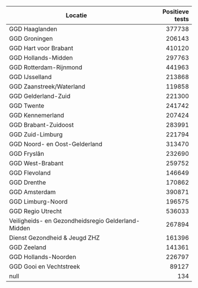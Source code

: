 | Locatie | Positieve tests |
|---------|----------------:|
| GGD Haaglanden                           | 377738 |
| GGD Groningen                            | 206143 |
| GGD Hart voor Brabant                    | 410120 |
| GGD Hollands-Midden                      | 297763 |
| GGD Rotterdam-Rijnmond                   | 441963 |
| GGD IJsselland                           | 213868 |
| GGD Zaanstreek/Waterland                 | 119858 |
| GGD Gelderland-Zuid                      | 221300 |
| GGD Twente                               | 241742 |
| GGD Kennemerland                         | 207424 |
| GGD Brabant-Zuidoost                     | 283991 |
| GGD Zuid-Limburg                         | 221794 |
| GGD Noord- en Oost-Gelderland            | 313470 |
| GGD Fryslân                              | 232690 |
| GGD West-Brabant                         | 259752 |
| GGD Flevoland                            | 146649 |
| GGD Drenthe                              | 170862 |
| GGD Amsterdam                            | 390871 |
| GGD Limburg-Noord                        | 196575 |
| GGD Regio Utrecht                        | 536033 |
| Veiligheids- en Gezondheidsregio Gelderland-Midden | 267894 |
| Dienst Gezondheid & Jeugd ZHZ            | 161396 |
| GGD Zeeland                              | 141361 |
| GGD Hollands-Noorden                     | 226797 |
| GGD Gooi en Vechtstreek                  | 89127 |
| null                                     |   134 |
